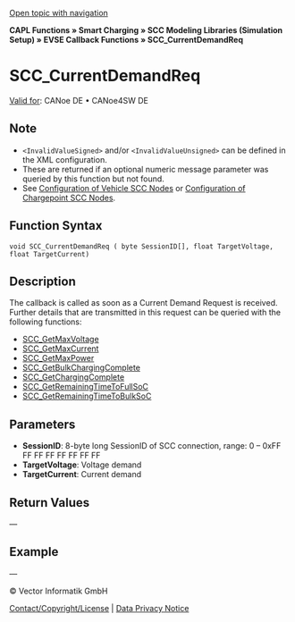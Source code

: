 [Open topic with navigation](../../../../../CANoeDEFamily.htm#Topics/CAPLFunctions/SmartCharging/Callbacks/CAPLfunctionSCCCurrentDemandReq.md)

**CAPL Functions » Smart Charging » SCC Modeling Libraries (Simulation Setup) » EVSE Callback Functions » SCC_CurrentDemandReq**

# SCC_CurrentDemandReq

[Valid for](../../../Shared/FeatureAvailability.md): CANoe DE • CANoe4SW DE

## Note

- `<InvalidValueSigned>` and/or `<InvalidValueUnsigned>` can be defined in the XML configuration.
- These are returned if an optional numeric message parameter was queried by this function but not found.
- See [Configuration of Vehicle SCC Nodes](../../../CANoeCANalyzer/SmartCharging/SCProcedures/SCCConfigurationVehicleSCCNodes.md) or [Configuration of Chargepoint SCC Nodes](../../../CANoeCANalyzer/SmartCharging/SCProcedures/SCConfigurationChargePointSCCNodes.md).

## Function Syntax

```plaintext
void SCC_CurrentDemandReq ( byte SessionID[], float TargetVoltage, float TargetCurrent)
```

## Description

The callback is called as soon as a Current Demand Request is received. Further details that are transmitted in this request can be queried with the following functions:

- [SCC_GetMaxVoltage](../Functions/CAPLfunctionSCCGetMaxVoltage.md)
- [SCC_GetMaxCurrent](../Functions/CAPLfunctionSCCGetMaxCurrent.md)
- [SCC_GetMaxPower](../Functions/CAPLfunctionSCCGetMaxPower.md)
- [SCC_GetBulkChargingComplete](../Functions/CAPLfunctionSCCGetBulkChargingComplete.md)
- [SCC_GetChargingComplete](../Functions/CAPLfunctionSCCGetChargingComplete.md)
- [SCC_GetRemainingTimeToFullSoC](../Functions/CAPLfunctionSCCGetRemainingTimeToFullSoC.md)
- [SCC_GetRemainingTimeToBulkSoC](../Functions/CAPLfunctionSCCGetRemainingTimeToBulkSoC.md)

## Parameters

- **SessionID**: 8-byte long SessionID of SCC connection, range: 0 – 0xFF FF FF FF FF FF FF FF
- **TargetVoltage**: Voltage demand
- **TargetCurrent**: Current demand

## Return Values

—

## Example

—

© Vector Informatik GmbH

[Contact/Copyright/License](../../../Shared/ContactCopyrightLicense.md) | [Data Privacy Notice](https://www.vector.com/int/en/company/get-info/privacy-policy/)